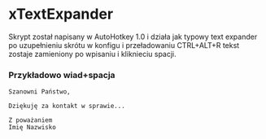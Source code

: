 # xTextExpander

Skrypt został napisany w AutoHotkey 1.0 i działa jak typowy text expander po uzupełnieniu skrótu w konfigu i przeładowaniu CTRL+ALT+R tekst zostaje zamieniony po wpisaniu i kliknieciu spacji.

### Przykładowo wiad+spacja

```
Szanowni Państwo,

Dziękuję za kontakt w sprawie...

Z poważaniem
Imię Nazwisko 
```
